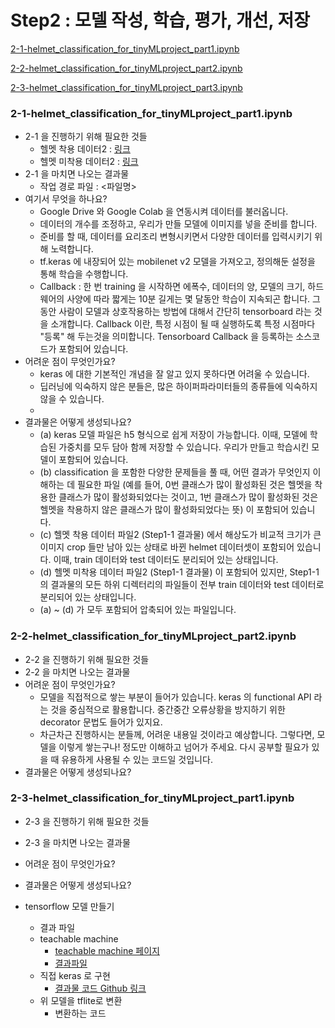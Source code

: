 # Step2 : 모델 작성, 학습, 평가, 개선, 저장

[2-1-helmet_classification_for_tinyMLproject_part1.ipynb](https://colab.research.google.com/github/yunho0130/tensorflow-lite/blob/master/mobilityteamproject/modeling-with-code/helmet_classification_for_tinyMLproject_part1.ipynb)

[2-2-helmet_classification_for_tinyMLproject_part2.ipynb](https://colab.research.google.com/github/yunho0130/tensorflow-lite/blob/master/mobilityteamproject/modeling-with-code/helmet_classification_for_tinyMLproject_part2.ipynb)

[2-3-helmet_classification_for_tinyMLproject_part3.ipynb](https://colab.research.google.com/github/yunho0130/tensorflow-lite/blob/master/mobilityteamproject/modeling-with-code/helmet_classification_for_tinyMLproject_part3.ipynb)

### 2-1-helmet_classification_for_tinyMLproject_part1.ipynb

- 2-1 을 진행하기 위해 필요한 것들
    - 헬멧 착용 데이터2 : [링크](https://drive.google.com/file/d/1PeyTi_bW23ZSYvybofnON-qOmi5aG0Bi/view?usp=sharing)
    - 헬멧 미착용 데이터2 : [링크](https://drive.google.com/file/d/1p7svGkjQfg-p0cIjdMa59KyiYEv7jZVC/view)
- 2-1 을 마치면 나오는 결과물
    - 작업 경로 파일 : <파일명>
- 여기서 무엇을 하나요?
    - Google Drive 와 Google Colab 을 연동시켜 데이터를 불러옵니다.
    - 데이터의 개수를 조정하고, 우리가 만들 모델에 이미지를 넣을 준비를 합니다.
    - 준비를 할 때, 데이터를 요리조리 변형시키면서 다양한 데이터를 입력시키기 위해 노력합니다.
    - tf.keras 에 내장되어 있는 mobilenet v2 모델을 가져오고, 정의해둔 설정을 통해 학습을 수행합니다.
    - Callback : 한 번 training 을 시작하면 에폭수, 데이터의 양, 모델의 크기, 하드웨어의 사양에 따라 짧게는 10분 길게는 몇 달동안 학습이 지속되곤 합니다. 그동안 사람이 모델과 상호작용하는 방법에 대해서 간단히 tensorboard  라는 것을 소개합니다. Callback 이란, 특정 시점이 될 때 실행하도록 특정 시점마다 "등록" 해 두는것을 의미합니다. Tensorboard Callback 을 등록하는 소스코드가 포함되어 있습니다.
- 어려운 점이 무엇인가요?
    - keras 에 대한 기본적인 개념을 잘 알고 있지 못하다면 어려울 수 있습니다.
    - 딥러닝에 익숙하지 않은 분들은, 많은 하이퍼파라미터들의 종류들에 익숙하지 않을 수 있습니다.
    -
- 결과물은 어떻게 생성되나요?
    - (a) keras 모델 파일은 h5 형식으로 쉽게 저장이 가능합니다. 이때, 모델에 학습된 가중치를 모두 담아 함께 저장할 수 있습니다. 우리가 만들고 학습시킨 모델이 포함되어 있습니다.
    - (b) classification 을 포함한 다양한 문제들을 풀 때, 어떤 결과가 무엇인지 이해하는 데 필요한 파일 (예를 들어, 0번 클래스가 많이 활성화된 것은 헬멧을 착용한 클래스가 많이 활성화되었다는 것이고, 1번 클래스가 많이 활성화된 것은 헬멧을 착용하지 않은 클래스가 많이 활성화되었다는 뜻) 이 포함되어 있습니다.
    - (c) 헬멧 착용 데이터 파일2 (Step1-1 결과물) 에서 해상도가 비교적 크기가 큰 이미지 crop 들만 남아 있는 상태로 바뀐 helmet 데이터셋이 포함되어 있습니다. 이때, train 데이터와 test 데이터도 분리되어 있는 상태입니다.
    - (d) 헬멧 미착용 데이터 파일2 (Step1-1 결과물) 이 포함되어 있지만, Step1-1 의 결과물의 모든 하위 디렉터리의 파일들이 전부 train 데이터와 test 데이터로 분리되어 있는 상태입니다.
    - (a) ~ (d) 가 모두 포함되어 압축되어 있는 파일입니다.

### 2-2-helmet_classification_for_tinyMLproject_part2.ipynb

- 2-2 을 진행하기 위해 필요한 것들
- 2-2 을 마치면 나오는 결과물
- 어려운 점이 무엇인가요?
    - 모델을 직접적으로 쌓는 부분이 들어가 있습니다. keras 의 functional API 라는 것을 중심적으로 활용합니다. 중간중간 오류상황을 방지하기 위한 decorator 문법도 들어가 있지요.
    - 차근차근 진행하시는 분들께, 어려운 내용일 것이라고 예상합니다. 그렇다면, 모델을 이렇게 쌓는구나! 정도만 이해하고 넘어가 주세요. 다시 공부할 필요가 있을 때 유용하게 사용될 수 있는 코드일 것입니다.
- 결과물은 어떻게 생성되나요?

### 2-3-helmet_classification_for_tinyMLproject_part1.ipynb

- 2-3 을 진행하기 위해 필요한 것들
- 2-3 을 마치면 나오는 결과물
- 어려운 점이 무엇인가요?
- 결과물은 어떻게 생성되나요?

- tensorflow 모델 만들기
    - 결과 파일
    - teachable machine
        - [teachable machine 페이지](https://teachablemachine.withgoogle.com/train)
        - [결과파일](https://drive.google.com/drive/u/0/folders/1HNxIY8bJfM3V29yvG2_W32y51BIH3PQJ)
    - 직접 keras 로 구현
        - [결과물 코드 Github 링크](https://github.com/tinyml-mobility/modeling-with-code/blob/master/helmet_classification_for_tinyMLproject_part2.ipynb)
    - 위 모델을 tflite로 변환
        - 변환하는 코드
